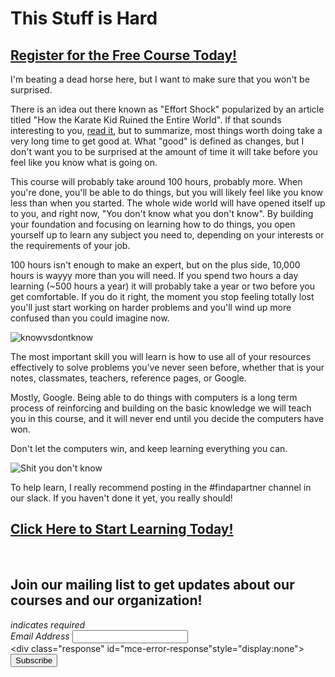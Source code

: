 # This Stuff is Hard
##  [Register for the Free Course Today!](https://roppers.thinkific.com/courses/computing-fundamentals)
I'm beating a dead horse here, but I want to make sure that you won't be surprised.

There is an idea out there known as "Effort Shock" popularized by an article titled "How the Karate Kid Ruined the Entire World". If that sounds interesting to you, [read it](https://www.cracked.com/article_18544_how-the-karate-kid-ruined-modern-world.html), but to summarize, most things worth doing take a very long time to get good at. What "good" is defined as changes, but I don't want you to be surprised at the amount of time it will take before you feel like you know what is going on.

This course will probably take around 100 hours, probably more. When you're done, you'll be able to do things, but you will likely feel like you know less than when you started. The whole wide world will have opened itself up to you, and right now, "You don't know what you don't know". By building your foundation and focusing on learning how to do things, you open yourself up to learn any subject you need to, depending on your interests or the requirements of your job.

100 hours isn't enough to make an expert, but on the plus side, 10,000 hours is wayyy more than you will need. If you spend two hours a day learning (~500 hours a year) it will probably take a year or two before you get comfortable. If you do it right, the moment you stop feeling totally lost you'll just start working on harder problems and you'll wind up more confused than you could imagine now.

![knowvsdontknow](https://pbs.twimg.com/media/EYjtX5pX0AAYD86?format=jpg&name=medium)

The most important skill you will learn is how to use all of your resources effectively to solve problems you've never seen before, whether that is your notes, classmates, teachers, reference pages, or Google.

Mostly, Google. Being able to do things with computers is a long term process of reinforcing and building on the basic knowledge we will teach you in this course, and it will never end until you decide the computers have won.

Don't let the computers win, and keep learning everything you can.

![Shit you don't know](https://i.redd.it/epuqhwqxkx331.jpg)

To help learn, I really recommend posting in the #findapartner channel in our slack. If you haven't done it yet, you really should! 

##  [Click Here to Start Learning Today!](https://roppers.thinkific.com/courses/computing-fundamentals)
<br><div id="mc_embed_signup"><form action="https://gmail.us5.list-manage.com/subscribe/post?u=4d03cc5db483966f7e0fe17cc&amp;id=8d9620c4b7" method="post" id="mc-embedded-subscribe-form" name="mc-embedded-subscribe-form" class="validate" target="_blank" novalidate>  <div id="mc_embed_signup_scroll"><h2>Join our mailing list to get updates about our courses and our organization!</h2><div class="indicates-required"><span class="asterisk">*</span> indicates required</div><div class="mc-field-group">	<label for="mce-EMAIL">Email Address  <span class="asterisk">*</span></label>	<input type="email" value="" name="EMAIL" class="required email" id="mce-EMAIL"></div>	<div id="mce-responses" class="clear">		<div class="response" id="mce-error-response"style="display:none"></div>		<div class="response" id="mce-success-response" style="display:none"></div>	</div>    <!-- real people should not fill this in and expect good things - do not remove this or risk form bot signups-->    <div style="position: absolute; left: -5000px;" aria-hidden="true"><input type="text" name="b_4d03cc5db483966f7e0fe17cc_8d9620c4b7" tabindex="-1" value=""></div>    <div class="clear"><input type="submit" value="Subscribe" name="subscribe" id="mc-embedded-subscribe" class="button"></div>    </div></form></div><script type="text/javascript" src="//s3.amazonaws.com/downloads.mailchimp.com/js/mc-validate.js"></script><script type="text/javascript">(function($) {window.fnames = new Array(); window.ftypes = newArray();fnames[0]="EMAIL";ftypes[0]="email";}(jQuery));var $mcj = jQuery.noConflict(true);</script><!--End mc_embed_signup-->